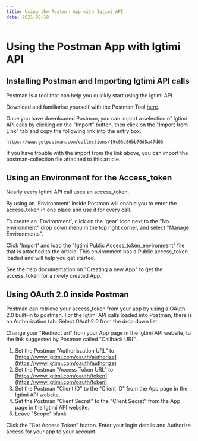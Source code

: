```yaml
---
title: Using the Postman App with Igtimi API
date: 2021-08-18
---
```


# Using the Postman App with Igtimi API

## Installing Postman and Importing Igtimi API calls

Postman is a tool that can help you quickly start using the Igtimi API.

Download and familiarise yourself with the Postman Tool [here](https://www.getpostman.com/apps).

Once you have downloaded Postman, you can import a selection of Igtimi API calls by clicking on the "Import" button, then click on the "Import from Link" tab and copy the following link into the entry box.

`https://www.getpostman.com/collections/19c03e80bb76d5a47d03`

If you have trouble with the import from the link above, you can import the postman-collection file attached to this article.

## Using an Environment for the Access_token

Nearly every Igtimi API call uses an access_token.

By using an 'Environment' inside Postman will enable you to enter the access_token in one place and use it for every call.

To create an 'Environment', click on the 'gear' icon next to the "No environment" drop down menu in the top right corner, and select "Manage Environments".

Click 'Import' and load the "Igtimi Public Access_token_environment" file that is attached to the article. This environment has a Public access_token loaded and will help you get started.

See the help documentation on "Creating a new App" to get the access_token for a newly created App.

## Using OAuth 2.0 inside Postman

Postman can retrieve your access_token from your app by using a OAuth 2.0 built-in to postman. For the Igtimi API calls loaded into Postman, there is an Authorization tab. Select OAuth2.0 from the drop down list.

Change your "Redirect uri" from your App page in the Igtimi API website, to the link suggested by Postman called "Callback URL".

1. Set the Postman "Authoriszation URL" to [https://www.igtimi.com/oauth/authorize](https://www.igtimi.com/oauth/authorize)
1. Set the Postman "Access Token URL" to [https://www.igtimi.com/oauth/token](https://www.igtimi.com/oauth/token)
1. Set the Postman "Client ID" to the "Client ID" from the App page in the Igtimi API website.
1. Set the Postman "Client Secret" to the "Client Secret" from the App page in the Igtimi API website.
1. Leave "Scope" blank

Click the "Get Access Token" button. Enter your login details and Authorize access for your app to your account.
